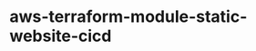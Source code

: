 # aws-terraform-module-static-website-cicd

[AWS Cloud Challenge Architecture]: aws-terraform-architecture.png